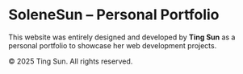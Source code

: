 # SoleneSun – Personal Portfolio

This website was entirely designed and developed by **Ting Sun** as a personal portfolio to showcase her web development projects.

© 2025 Ting Sun. All rights reserved.


